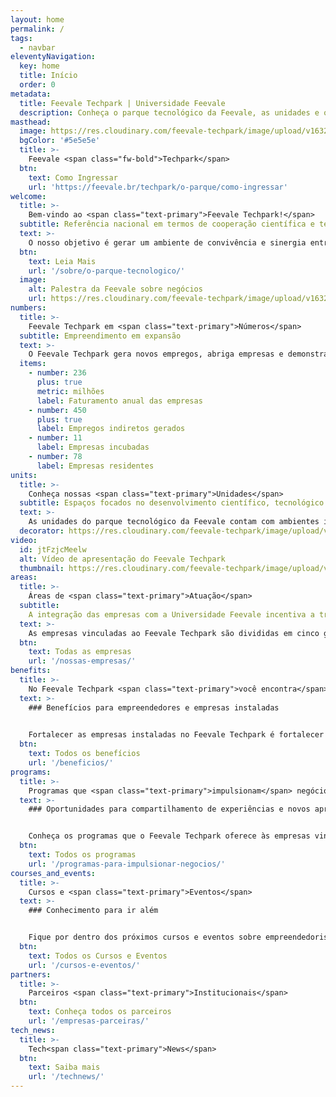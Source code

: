 ```yaml
---
layout: home
permalink: /
tags:
  - navbar
eleventyNavigation:
  key: home
  title: Início
  order: 0
metadata:
  title: Feevale Techpark | Universidade Feevale
  description: Conheça o parque tecnológico da Feevale, as unidades e os benefícios que oferece às empresas. Saiba mais sobre este ambiente de inovação e empreededorismo!
masthead:
  image: https://res.cloudinary.com/feevale-techpark/image/upload/v1632244222/Parque_Tecnol%C3%B3gico_Feevale_Techpark.png
  bgColor: '#5e5e5e'
  title: >-
    Feevale <span class="fw-bold">Techpark</span>
  btn:
    text: Como Ingressar
    url: 'https://feevale.br/techpark/o-parque/como-ingressar'
welcome:
  title: >-
    Bem-vindo ao <span class="text-primary">Feevale Techpark!</span>
  subtitle: Referência nacional em termos de cooperação científica e tecnológica
  text: >-
    O nosso objetivo é gerar um ambiente de convivência e sinergia entre a Universidade, o Poder Público e as empresas de base tecnológica, indústria criativa e outras áreas afins. Dispomos de estrutura, conhecimento e suporte para o desenvolvimento de negócios, fomento ao empreendedorismo, inovação e quaisquer outras expertises que possam ser agregadas ao Parque. Estamos localizados no Vale do Rio dos Sinos / RS.
  btn:
    text: Leia Mais
    url: '/sobre/o-parque-tecnologico/'
  image: 
    alt: Palestra da Feevale sobre negócios 
    url: https://res.cloudinary.com/feevale-techpark/image/upload/v1632244222/Refer%C3%AAncia_nacional_em_termos_de_coopera%C3%A7%C3%A3o_cient%C3%ADfica_e_tecnol%C3%B3gica.png
numbers:
  title: >-
    Feevale Techpark em <span class="text-primary">Números</span>
  subtitle: Empreendimento em expansão
  text: >-
    O Feevale Techpark gera novos empregos, abriga empresas e demonstra crescimento no faturamento. Os números mostram como o empreendimento vem se consolidando e se expandindo ao longo dos anos.
  items:
    - number: 236
      plus: true
      metric: milhões
      label: Faturamento anual das empresas
    - number: 450
      plus: true
      label: Empregos indiretos gerados
    - number: 11
      label: Empresas incubadas
    - number: 78
      label: Empresas residentes
units:
  title: >-
    Conheça nossas <span class="text-primary">Unidades</span>
  subtitle: Espaços focados no desenvolvimento científico, tecnológico e econômico
  text: >-
    As unidades do parque tecnológico da Feevale contam com ambientes inovadores, fomentando trocas de experiências profissionais, ambientes colaborativos, alta tecnologia e diversidade cultural às empresas, acadêmicos e comunidade interessada.
  decorator: https://res.cloudinary.com/feevale-techpark/image/upload/v1632244217/grafismo-unidades-01.svg
video:
  id: jtFzjcMeelw
  alt: Vídeo de apresentação do Feevale Techpark
  thumbnail: https://res.cloudinary.com/feevale-techpark/image/upload/v1632493901/video-thumbnail.png
areas:
  title: >-
    Áreas de <span class="text-primary">Atuação</span>
  subtitle:
    A integração das empresas com a Universidade Feevale incentiva a transferência de tecnologia, a competitividade empresarial e o fomento a novos negócios, produtos, processos e serviços.
  text: >-
    As empresas vinculadas ao Feevale Techpark são divididas em cinco grandes áreas de atuação. Confira um breve resumo sobre cada uma delas.
  btn:
    text: Todas as empresas
    url: '/nossas-empresas/'
benefits:
  title: >-
    No Feevale Techpark <span class="text-primary">você encontra</span>
  text: >-
    ### Benefícios para empreendedores e empresas instaladas
    

    Fortalecer as empresas instaladas no Feevale Techpark é fortalecer e legitimar todo o ecossistema. Pensando nisso, a Universidade Feevale e o Feevale Techpark disponibilizam diversos benefícios aos seus empreendedores e empresas instaladas.
  btn:
    text: Todos os benefícios
    url: '/beneficios/'
programs:
  title: >-
    Programas que <span class="text-primary">impulsionam</span> negócios
  text: >-
    ### Oportunidades para compartilhamento de experiências e novos aprendizados


    Conheça os programas que o Feevale Techpark oferece às empresas vinculadas ao parque tecnológico e à comunidade local.
  btn:
    text: Todos os programas
    url: '/programas-para-impulsionar-negocios/'
courses_and_events:
  title: >-
    Cursos e <span class="text-primary">Eventos</span>
  text: >-
    ### Conhecimento para ir além


    Fique por dentro dos próximos cursos e eventos sobre empreendedorismo, inovação e tecnologia, promovidos pelo Feevale Techpark.
  btn:
    text: Todos os Cursos e Eventos
    url: '/cursos-e-eventos/'
partners:
  title: >-
    Parceiros <span class="text-primary">Institucionais</span>
  btn:
    text: Conheça todos os parceiros
    url: '/empresas-parceiras/'
tech_news:
  title: >-
    Tech<span class="text-primary">News</span>
  btn:
    text: Saiba mais
    url: '/technews/'
---
```

